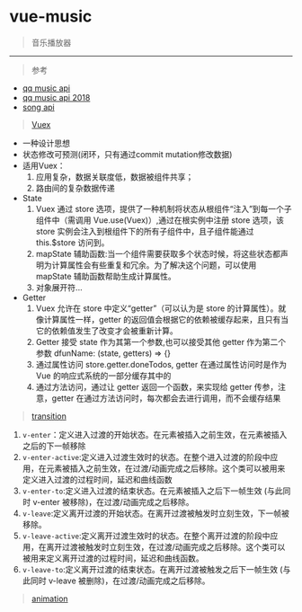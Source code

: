 # vue-music

> 音乐播放器
---
>参考
- [qq music api ](https://blog.csdn.net/weixin_41735943/article/details/82469069)
- [qq music api 2018 ](https://blog.csdn.net/xiayiye5/article/details/79487560)
- [song api](https://gitee.com/yangleilangyan/codes/lfpev3h0ngcasm54zoubi53)
>[Vuex](https://vuex.vuejs.org/zh/)
- 一种设计思想
- 状态修改可预测(闭环，只有通过commit mutation修改数据)
- 适用Vuex：
  1. 应用复杂，数据关联度低，数据被组件共享；
  2. 路由间的复杂数据传递
- State
  1. Vuex 通过 store 选项，提供了一种机制将状态从根组件“注入”到每一个子组件中（需调用 Vue.use(Vuex)）,通过在根实例中注册 store 选项，该 store 实例会注入到根组件下的所有子组件中，且子组件能通过 this.$store 访问到。
  2. mapState 辅助函数:当一个组件需要获取多个状态时候，将这些状态都声明为计算属性会有些重复和冗余。为了解决这个问题，可以使用 mapState 辅助函数帮助生成计算属性。
  3. 对象展开符...
- Getter
  1. Vuex 允许在 store 中定义“getter”（可以认为是 store 的计算属性）。就像计算属性一样，getter 的返回值会根据它的依赖被缓存起来，且只有当它的依赖值发生了改变才会被重新计算。
  2. Getter 接受 state 作为其第一个参数,也可以接受其他 getter 作为第二个参数 dfunName: (state, getters) => {}
  3. 通过属性访问 store.getter.doneTodos, getter 在通过属性访问时是作为 Vue 的响应式系统的一部分缓存其中的
  4. 通过方法访问，通过让 getter 返回一个函数，来实现给 getter 传参，注意，getter 在通过方法访问时，每次都会去进行调用，而不会缓存结果

>[transition](https://cn.vuejs.org/v2/guide/transitions.html)
1. `v-enter`：定义进入过渡的开始状态。在元素被插入之前生效，在元素被插入之后的下一帧移除
2. `v-enter-active`:定义进入过渡生效时的状态。在整个进入过渡的阶段中应用，在元素被插入之前生效，在过渡/动画完成之后移除。这个类可以被用来定义进入过渡的过程时间，延迟和曲线函数
3. `v-enter-to`:定义进入过渡的结束状态。在元素被插入之后下一帧生效 (与此同时 v-enter 被移除)，在过渡/动画完成之后移除。
4. `v-leave`:定义离开过渡的开始状态。在离开过渡被触发时立刻生效，下一帧被移除。
5. `v-leave-active`:定义离开过渡生效时的状态。在整个离开过渡的阶段中应用，在离开过渡被触发时立刻生效，在过渡/动画完成之后移除。这个类可以被用来定义离开过渡的过程时间，延迟和曲线函数。
6. `v-leave-to`:定义离开过渡的结束状态。在离开过渡被触发之后下一帧生效 (与此同时 v-leave 被删除)，在过渡/动画完成之后移除。
>[animation](https://github.com/HenrikJoreteg/create-keyframe-animation)